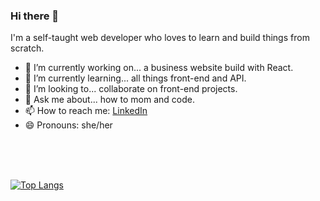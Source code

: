 ### Hi there 👋

I'm a self-taught web developer who loves to learn and build things from scratch. 

- 🔭 I’m currently working on... a business website build with React.
- 🌱 I’m currently learning... all things front-end and API.
- 👯 I’m looking to... collaborate on front-end projects.
- 💬 Ask me about... how to mom and code.
- 📫 How to reach me: [LinkedIn](https://www.linkedin.com/in/susannabrumm/)
- 😄 Pronouns: she/her

<br>
<br>
<br>


[![Top Langs](https://github-readme-stats.vercel.app/api/top-langs/?username=susi189)](https://github.com/anuraghazra/github-readme-stats)




